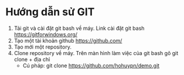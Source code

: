 # Hướng dẫn sử GIT
1. Tải git và cài đặt git bash về máy. Link cài đặt git bash https://gitforwindows.org/
2. Tạo một tài khoản github https://github.com/
3. Tạo mới một repository.
3. Clone repository về máy. Trên màn hình làm việc của git bash gõ git clone + địa chỉ
    - Cú pháp: git clone https://github.com/hohuypn/demo.git
